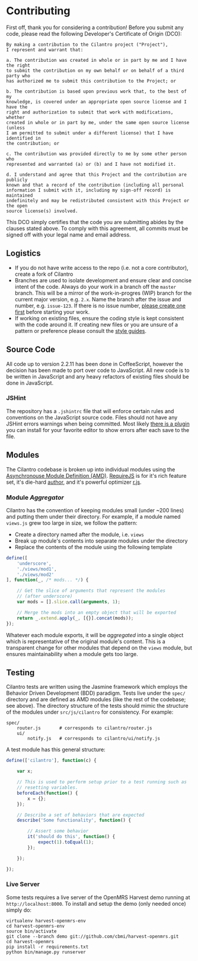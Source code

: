 # Contributing

First off, thank you for considering a contribution! Before you submit any code, please read the following Developer's Certificate of Origin (DCO):

```
By making a contribution to the Cilantro project ("Project"),
I represent and warrant that:

a. The contribution was created in whole or in part by me and I have the right
to submit the contribution on my own behalf or on behalf of a third party who
has authorized me to submit this contribution to the Project; or

b. The contribution is based upon previous work that, to the best of my
knowledge, is covered under an appropriate open source license and I have the
right and authorization to submit that work with modifications, whether
created in whole or in part by me, under the same open source license (unless
I am permitted to submit under a different license) that I have identified in
the contribution; or

c. The contribution was provided directly to me by some other person who
represented and warranted (a) or (b) and I have not modified it.

d. I understand and agree that this Project and the contribution are publicly
known and that a record of the contribution (including all personal
information I submit with it, including my sign-off record) is maintained
indefinitely and may be redistributed consistent with this Project or the open
source license(s) involved.
```

This DCO simply certifies that the code you are submitting abides by the clauses stated above. To comply with this agreement, all commits must be signed off with your legal name and email address.

## Logistics

- If you do not have write access to the repo (i.e. not a core contributor), create a fork of Cilantro
- Branches are used to isolate development and ensure clear and concise intent of the code. Always do your work in a branch off the `master` branch. This will be a mirror of the work-in-progres (WIP) branch for the current major version, e.g. `2.x`. Name the branch after the issue and number, e.g. `issue-123`. If there is no issue number, [please create one first](https://github.com/cbmi/cilantro/issues/) before starting your work.
- If working on existing files, ensure the coding style is kept consistent with the code around it. If creating new files or you are unsure of a pattern or preference please consult the [style guides](https://github.com/cbmi/style-guides/).

## Source Code

All code up to version 2.2.11 has been done in CoffeeScript, however the decision has been made to port over code to JavaScript. All new code is to be written in JavaScript and any heavy refactors of existing files should be done in JavaScript.

### JSHint

The repository has a `.jshintrc` file that will enforce certain rules and conventions on the JavaScript source code. Files should not have any JSHint errors warnings when being committed. Most likely [there is a plugin](http://www.jshint.com/install/) you can install for your favorite editor to show errors after each save to the file.

## Modules

The Cilantro codebase is broken up into individual modules using the [Asynchronouse Module Definition (AMD)](https://github.com/amdjs/amdjs-api/wiki/AMD). [RequireJS](http://requirejs.org/) is for it's rich feature set, it's die-hard [author](http://jrburke.com/), and it's powerful optimizer [r.js](https://github.com/jrburke/r.js).

### Module _Aggregator_

Cilantro has the convention of keeping modules small (under ~200 lines) and putting them under their directory. For example, if a module named `views.js` grew too large in size, we follow the pattern:

- Create a directory named after the module, i.e. `views`
- Break up module's contents into separate modules under the directory
- Replace the contents of the module using the following template

```javascript
define([
    'underscore',
    './views/mod1',
    './views/mod2'
], function(_, /* mods... */) {

    // Get the slice of arguments that represent the modules
    // (after underscore)
    var mods = [].slice.call(arguments, 1);

    // Merge the mods into an empty object that will be exported
    return _.extend.apply(_, [{}].concat(mods));
});
```

Whatever each module exports, it will be _aggregated_ into a single object which is representative of the original module's content. This is a transparent change for other modules that depend on the `views` module, but ensures maintainability when a module gets too large.

## Testing

Cilantro tests are written using the Jasmine framework which employs the Behavior Driven Development (BDD) paradigm. Tests live under the `spec/` directory and are defined as AMD modules (like the rest of the codebase; see above). The directory structure of the tests should mimic the structure of the modules under `src/js/cilantro` for consistency. For example:

```
spec/
    router.js       # corresponds to cilantro/router.js
    ui/
        notify.js   # corresponds to cilantro/ui/notify.js
```

A test module has this general structure:

```javascript
define(['cilantro'], function(c) {

    var x;

    // This is used to perform setup prior to a test running such as
    // resetting variables.
    beforeEach(function() {
        x = {};
    });

    // Describe a set of behaviors that are expected
    describe('Some functionality', function() {

        // Assert some behavior
        it('should do this', function() {
            expect(1).toEqual(1);
        });

    });

});
```

### Live Server

Some tests requires a live server of the OpenMRS Harvest demo running at `http://localhost:8000`. To install and setup the demo (only needed once) simply do:

```
virtualenv harvest-openmrs-env
cd harvest-openmrs-env
source bin/activate
git clone --branch demo git://github.com/cbmi/harvest-openmrs.git
cd harvest-openmrs
pip install -r requirements.txt
python bin/manage.py runserver
```
